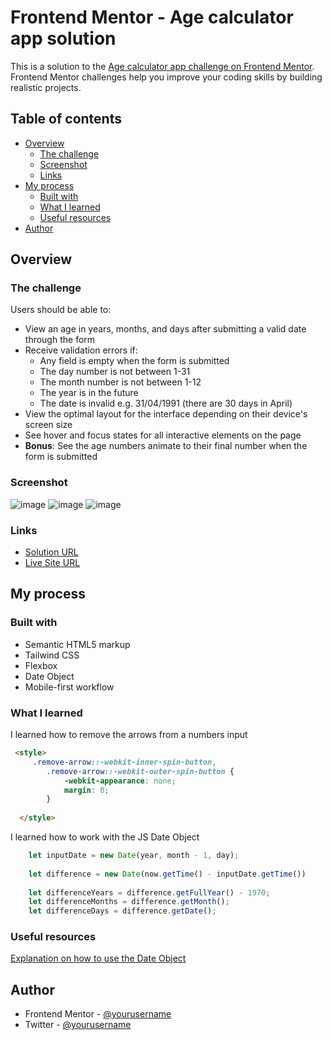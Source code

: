 # Frontend Mentor - Age calculator app solution

This is a solution to the [Age calculator app challenge on Frontend Mentor](https://www.frontendmentor.io/challenges/age-calculator-app-dF9DFFpj-Q). Frontend Mentor challenges help you improve your coding skills by building realistic projects. 

## Table of contents

- [Overview](#overview)
  - [The challenge](#the-challenge)
  - [Screenshot](#screenshot)
  - [Links](#links)
- [My process](#my-process)
  - [Built with](#built-with)
  - [What I learned](#what-i-learned)
  - [Useful resources](#useful-resources)
- [Author](#author)


## Overview

### The challenge

Users should be able to:

- View an age in years, months, and days after submitting a valid date through the form
- Receive validation errors if:
  - Any field is empty when the form is submitted
  - The day number is not between 1-31
  - The month number is not between 1-12
  - The year is in the future
  - The date is invalid e.g. 31/04/1991 (there are 30 days in April)
- View the optimal layout for the interface depending on their device's screen size
- See hover and focus states for all interactive elements on the page
- **Bonus**: See the age numbers animate to their final number when the form is submitted

### Screenshot

![image](https://github.com/Nospiel-code/fm-age-calculator/assets/130290610/1e1aad42-5ac5-40e8-9f0e-05530693553b)
![image](https://github.com/Nospiel-code/fm-age-calculator/assets/130290610/1cbb79ed-b615-442d-9497-7dfa5ecdee83)
![image](https://github.com/Nospiel-code/fm-age-calculator/assets/130290610/002c3cc8-2b45-4a9b-8baf-6e127ad3af21)

### Links

- [Solution URL](https://github.com/Nospiel-code/fm-age-calculator)
- [Live Site URL](https://nospiel-code.github.io/fm-age-calculator/)

## My process

### Built with

- Semantic HTML5 markup
- Tailwind CSS
- Flexbox
- Date Object
- Mobile-first workflow



### What I learned

I learned how to remove the arrows from a numbers input

```html
 <style>
     .remove-arrow::-webkit-inner-spin-button, 
        .remove-arrow::-webkit-outer-spin-button { 
            -webkit-appearance: none; 
            margin: 0; 
        } 
  
  </style>
```
I learned how to work with the JS Date Object

```js
    let inputDate = new Date(year, month - 1, day);
  
    let difference = new Date(now.getTime() - inputDate.getTime())
  
    let differenceYears = difference.getFullYear() - 1970;
    let differenceMonths = difference.getMonth();
    let differenceDays = difference.getDate();
```


### Useful resources

[Explanation on how to use the Date Object](https://javascript.info/date)

## Author

- Frontend Mentor - [@yourusername](https://www.frontendmentor.io/profile/yourusername)
- Twitter - [@yourusername](https://www.twitter.com/yourusername)

